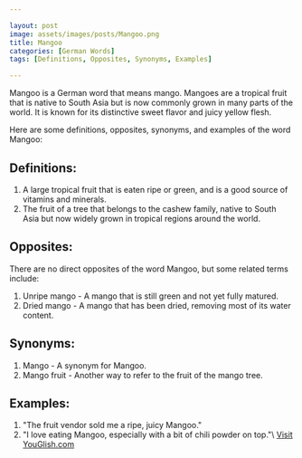```yaml
---

layout: post
image: assets/images/posts/Mangoo.png
title: Mangoo
categories: [German Words]
tags: [Definitions, Opposites, Synonyms, Examples]

---
```


Mangoo is a German word that means mango. Mangoes are a tropical fruit that is native to South Asia but is now commonly grown in many parts of the world. It is known for its distinctive sweet flavor and juicy yellow flesh. 

Here are some definitions, opposites, synonyms, and examples of the word Mangoo:

## Definitions:

1. A large tropical fruit that is eaten ripe or green, and is a good source of vitamins and minerals.
2. The fruit of a tree that belongs to the cashew family, native to South Asia but now widely grown in tropical regions around the world.

## Opposites:

There are no direct opposites of the word Mangoo, but some related terms include:

1. Unripe mango - A mango that is still green and not yet fully matured.
2. Dried mango - A mango that has been dried, removing most of its water content.

## Synonyms:

1. Mango - A synonym for Mangoo.
2. Mango fruit - Another way to refer to the fruit of the mango tree.

## Examples:

1. "The fruit vendor sold me a ripe, juicy Mangoo."
2. "I love eating Mangoo, especially with a bit of chili powder on top."\ <a id="yg-widget-0" class="youglish-widget" data-query="Mangoo" data-lang="german" data-components="8412" data-auto-start="0" data-bkg-color="theme_light" data-title="How%20to%20pronounce%20Mangoo%20in%20German"  rel="nofollow" href="https://youglish.com">Visit YouGlish.com</a><script async src="https://youglish.com/public/emb/widget.js" charset="utf-8"></script>
